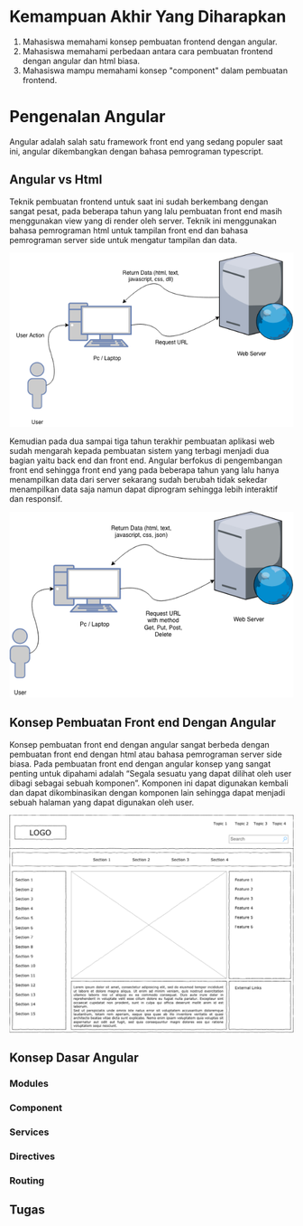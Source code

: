 # Kemampuan Akhir Yang Diharapkan
1. Mahasiswa memahami konsep pembuatan frontend dengan angular.
2. Mahasiswa memahami perbedaan antara cara pembuatan frontend dengan angular dan html biasa.
3. Mahasiswa mampu memahami konsep "component" dalam pembuatan frontend.

# Pengenalan Angular

Angular adalah salah satu framework front end yang sedang populer saat ini, angular dikembangkan dengan bahasa pemrograman typescript.

## Angular vs Html
Teknik pembuatan frontend untuk saat ini sudah berkembang dengan sangat pesat, pada beberapa tahun yang lalu pembuatan front end masih menggunakan view yang di render oleh server. Teknik ini menggunakan bahasa pemrograman html untuk tampilan front end dan bahasa pemrograman server side untuk mengatur tampilan dan data.

![Alur Rendering Lama](diagrams/alurRendering.png)

Kemudian pada dua sampai tiga tahun terakhir pembuatan aplikasi web sudah mengarah kepada pembuatan sistem yang terbagi menjadi dua bagian yaitu back end dan front end. Angular berfokus di pengembangan front end sehingga front end yang pada beberapa tahun yang lalu hanya menampilkan data dari server sekarang sudah berubah tidak sekedar menampilkan data saja namun dapat diprogram sehingga lebih interaktif dan responsif.

![Alur Rendering Baru](diagrams/diagrams-Alur&#32;Rendering&#32;Angular.png)

## Konsep Pembuatan Front end Dengan Angular

Konsep pembuatan front end dengan angular sangat berbeda dengan pembuatan front end dengan html atau bahasa pemrograman server side biasa. Pada pembuatan front end dengan angular konsep yang sangat penting untuk dipahami adalah  “Segala sesuatu yang dapat dilihat oleh user dibagi sebagai sebuah komponen”. Komponen ini dapat digunakan kembali dan dapat dikombinasikan dengan komponen lain sehingga dapat menjadi sebuah halaman yang dapat digunakan oleh user.

![Contoh Component](diagrams/diagrams-halaman-web.png)

## Konsep Dasar Angular

### Modules
### Component
### Services 
### Directives 
### Routing 

## Tugas
